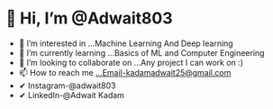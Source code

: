 # 👋 Hi, I’m @Adwait803
- 👀 I’m interested in ...Machine Learning And Deep learning
- 🌱 I’m currently learning ...Basics of ML and Computer Engineering
- 💞️ I’m looking to collaborate on ...Any project I can work on :)
- 📫 How to reach me ...Email-kadamadwait25@gmail.com
- ✔ Instagram-@adwait803
- ✔ LinkedIn-@Adwait Kadam
<!---
Adwait803/Adwait803 is a ✨ special ✨ repository because its `README.md` (this file) appears on your GitHub profile.
You can click the Preview link to take a look at your changes.
--->
